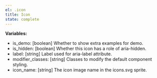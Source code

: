 ```yaml
---
el: .icon
title: Icon
state: complete
---
```


__Variables:__
* is_demo: [boolean] Whether to show extra examples for demo.
* is_hidden: [boolean] Whether this icon has a role of aria-hidden.
* label: [string] Label used for aria-label attribute.
* modifier_classes: [string] Classes to modify the default component styling.
* icon_name: [string] The icon image name in the icons.svg sprite.
